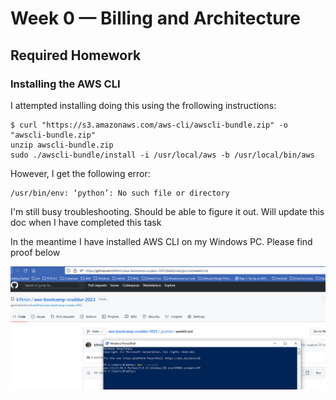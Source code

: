# Week 0 — Billing and Architecture
## Required Homework
### Installing the AWS CLI
I attempted installing doing this using the frollowing instructions:

```
$ curl "https://s3.amazonaws.com/aws-cli/awscli-bundle.zip" -o "awscli-bundle.zip"
unzip awscli-bundle.zip
sudo ./awscli-bundle/install -i /usr/local/aws -b /usr/local/bin/aws

```
However, I get the following error:

```
/usr/bin/env: ‘python’: No such file or directory
```
I'm still busy troubleshooting. Should be able to figure it out. Will update this doc when I have completed this task

In the meantime I have installed AWS CLI on my Windows PC. Please find proof below

![Proof that AWS CLI is installed on my Windows PC](assets/AWSCLI_proof.PNG)



